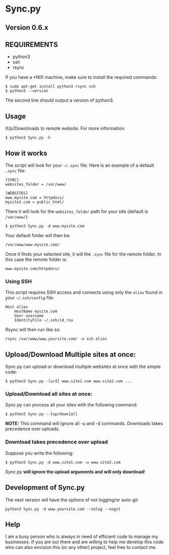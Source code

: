 # Sync.py

## Version 0.6.x

## REQUIREMENTS

* python3
* ssh
* rsync

If you have a \*NIX machine, make sure to install the required commands:

	$ sudo apt-get install python3 rsync ssh
	$ python3 --version

The second line should output a version of python3.

## Usage

(Up/Down)loads to remote website. For more information:

	$ python3 Sync.py -h

## How it works

The script will look for your `~/.sync` file. Here is an example of a default `.sync` file:

	[SYNC]
	websites_folder = /var/www/
	
	[WEBSITES]
	www.mysite.com = httpdocs/
	mysite2.com = public_html/
	

There it will look for the `websites_folder` path for your site (default is `/var/www/`):

	$ python3 Sync.py -d www.mysite.com

Your default folder will then be:

	/var/www/www.mysite.com/

Once it finds your selected site, it will the `.sync` file for the remote folder. In this case the remote folder is:

	www.mysite.com/httpdocs/

### Using SSH

This script requires SSH access and connects using only the `alias` found in your `~/.ssh/config` file:

	Host alias
		HostName mysite.com
		User username
		IdentityFile ~/.ssh/id_rsa

Rsync will then run like so:

	rsync /var/www/www.yoursite.com/ -e ssh alias

## Upload/Download Multiple sites at once:

Sync.py can upload or download multiple websites at once with the simple code:

	$ python3 Sync.py -[u/d] www.site1.com www.site2.com ...

### Upload/Download all sites at once:

Sync.py can process all your sites with the following command:

	$ python3 Sync.py --[up/down]all

**NOTE:** This command will ignore all -u and -d commands. Downloads takes precedence over uploads.

### Download takes precedence over upload

Suppose you write the following:

	$ python3 Sync.py -d www.site1.com -u www.site2.com

Sync.py **will ignore the upload arguments and will only download**!

## Development of Sync.py

The next version will have the options of not logging/or auto-git

	python3 Sync.py -d www.yoursite.com --nolog --nogit

## Help

I am a busy person who is always in need of efficient code to manage my businesses. If you are out there and are willing to help me develop this code who can also envision this (or any other) project, feel free to contact me.

